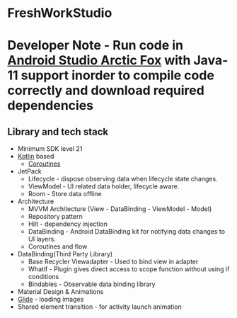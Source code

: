 # FreshWorkStudio

# Developer Note - Run code in [Android Studio Arctic Fox](https://developer.android.com/studio) with Java-11 support inorder to compile code correctly and download required dependencies

## Library and tech stack

- Minimum SDK level 21
- [Kotlin](https://kotlinlang.org/) based
    + [Coroutines](https://github.com/Kotlin/kotlinx.coroutines)
- JetPack
    - Lifecycle - dispose observing data when lifecycle state changes.
    - ViewModel - UI related data holder, lifecycle aware.
    - Room - Store data offline
- Architecture
    - MVVM Architecture (View - DataBinding - ViewModel - Model)
    - Repository pattern
    - Hilt - dependency injection
    - DataBinding - Android DataBinding kit for notifying data changes to UI layers.
    - Coroutines and flow
- DataBinding(Third Party Library)
    - Base Recycler Viewadapter - Used to bind view in adapter
    - Whatif - Plugin gives direct access to scope function without using if conditions
    - Bindables - Observable data binding library
- Material Design & Animations
- [Glide](https://github.com/bumptech/glide) - loading images
- Shared element transition - for activity launch animation
